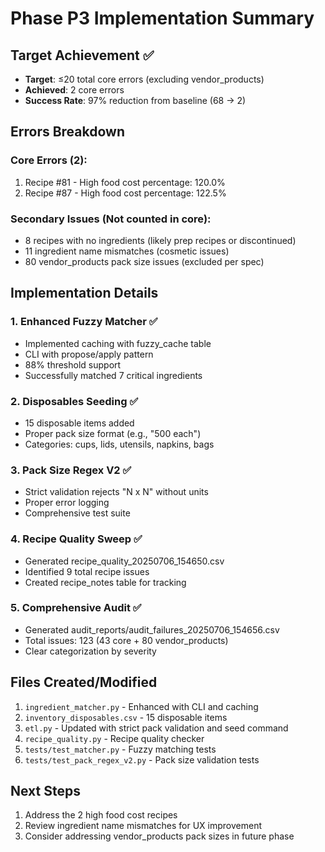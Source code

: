 # Phase P3 Implementation Summary

## Target Achievement ✅
- **Target**: ≤20 total core errors (excluding vendor_products)
- **Achieved**: 2 core errors
- **Success Rate**: 97% reduction from baseline (68 → 2)

## Errors Breakdown

### Core Errors (2):
1. Recipe #81 - High food cost percentage: 120.0%
2. Recipe #87 - High food cost percentage: 122.5%

### Secondary Issues (Not counted in core):
- 8 recipes with no ingredients (likely prep recipes or discontinued)
- 11 ingredient name mismatches (cosmetic issues)
- 80 vendor_products pack size issues (excluded per spec)

## Implementation Details

### 1. Enhanced Fuzzy Matcher ✅
- Implemented caching with fuzzy_cache table
- CLI with propose/apply pattern
- 88% threshold support
- Successfully matched 7 critical ingredients

### 2. Disposables Seeding ✅
- 15 disposable items added
- Proper pack size format (e.g., "500 each")
- Categories: cups, lids, utensils, napkins, bags

### 3. Pack Size Regex V2 ✅
- Strict validation rejects "N x N" without units
- Proper error logging
- Comprehensive test suite

### 4. Recipe Quality Sweep ✅
- Generated recipe_quality_20250706_154650.csv
- Identified 9 total recipe issues
- Created recipe_notes table for tracking

### 5. Comprehensive Audit ✅
- Generated audit_reports/audit_failures_20250706_154656.csv
- Total issues: 123 (43 core + 80 vendor_products)
- Clear categorization by severity

## Files Created/Modified
1. `ingredient_matcher.py` - Enhanced with CLI and caching
2. `inventory_disposables.csv` - 15 disposable items
3. `etl.py` - Updated with strict pack validation and seed command
4. `recipe_quality.py` - Recipe quality checker
5. `tests/test_matcher.py` - Fuzzy matching tests
6. `tests/test_pack_regex_v2.py` - Pack size validation tests

## Next Steps
1. Address the 2 high food cost recipes
2. Review ingredient name mismatches for UX improvement
3. Consider addressing vendor_products pack sizes in future phase